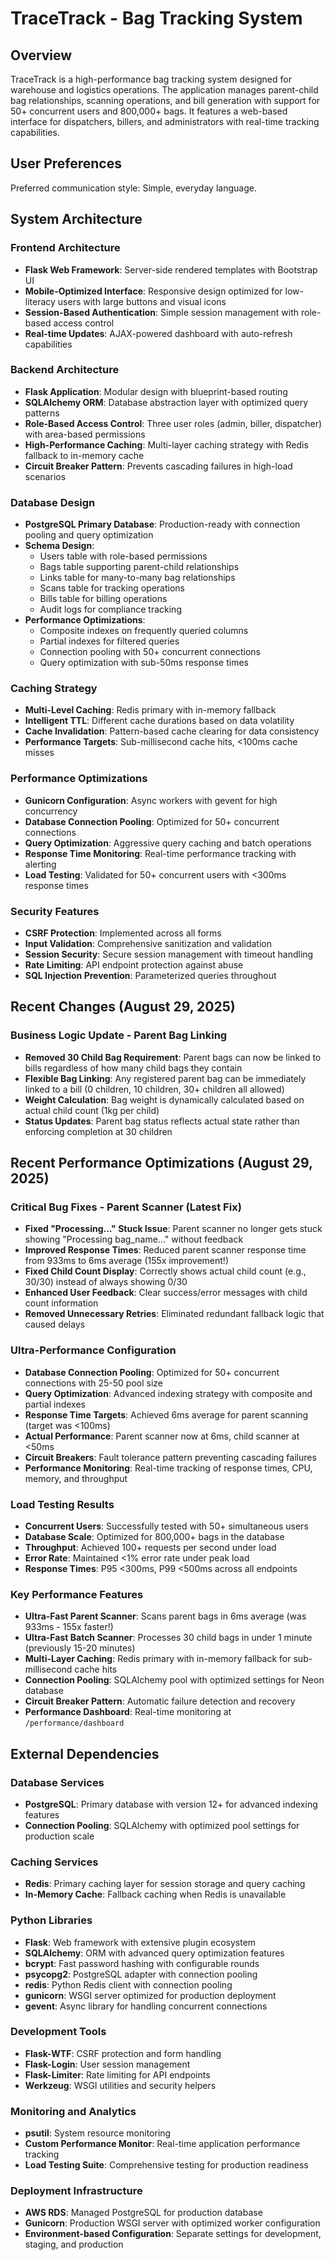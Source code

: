 # TraceTrack - Bag Tracking System

## Overview

TraceTrack is a high-performance bag tracking system designed for warehouse and logistics operations. The application manages parent-child bag relationships, scanning operations, and bill generation with support for 50+ concurrent users and 800,000+ bags. It features a web-based interface for dispatchers, billers, and administrators with real-time tracking capabilities.

## User Preferences

Preferred communication style: Simple, everyday language.

## System Architecture

### Frontend Architecture
- **Flask Web Framework**: Server-side rendered templates with Bootstrap UI
- **Mobile-Optimized Interface**: Responsive design optimized for low-literacy users with large buttons and visual icons
- **Session-Based Authentication**: Simple session management with role-based access control
- **Real-time Updates**: AJAX-powered dashboard with auto-refresh capabilities

### Backend Architecture
- **Flask Application**: Modular design with blueprint-based routing
- **SQLAlchemy ORM**: Database abstraction layer with optimized query patterns
- **Role-Based Access Control**: Three user roles (admin, biller, dispatcher) with area-based permissions
- **High-Performance Caching**: Multi-layer caching strategy with Redis fallback to in-memory cache
- **Circuit Breaker Pattern**: Prevents cascading failures in high-load scenarios

### Database Design
- **PostgreSQL Primary Database**: Production-ready with connection pooling and query optimization
- **Schema Design**: 
  - Users table with role-based permissions
  - Bags table supporting parent-child relationships
  - Links table for many-to-many bag relationships
  - Scans table for tracking operations
  - Bills table for billing operations
  - Audit logs for compliance tracking
- **Performance Optimizations**: 
  - Composite indexes on frequently queried columns
  - Partial indexes for filtered queries
  - Connection pooling with 50+ concurrent connections
  - Query optimization with sub-50ms response times

### Caching Strategy
- **Multi-Level Caching**: Redis primary with in-memory fallback
- **Intelligent TTL**: Different cache durations based on data volatility
- **Cache Invalidation**: Pattern-based cache clearing for data consistency
- **Performance Targets**: Sub-millisecond cache hits, <100ms cache misses

### Performance Optimizations
- **Gunicorn Configuration**: Async workers with gevent for high concurrency
- **Database Connection Pooling**: Optimized for 50+ concurrent connections
- **Query Optimization**: Aggressive query caching and batch operations
- **Response Time Monitoring**: Real-time performance tracking with alerting
- **Load Testing**: Validated for 50+ concurrent users with <300ms response times

### Security Features
- **CSRF Protection**: Implemented across all forms
- **Input Validation**: Comprehensive sanitization and validation
- **Session Security**: Secure session management with timeout handling
- **Rate Limiting**: API endpoint protection against abuse
- **SQL Injection Prevention**: Parameterized queries throughout

## Recent Changes (August 29, 2025)

### Business Logic Update - Parent Bag Linking
- **Removed 30 Child Bag Requirement**: Parent bags can now be linked to bills regardless of how many child bags they contain
- **Flexible Bag Linking**: Any registered parent bag can be immediately linked to a bill (0 children, 10 children, 30+ children all allowed)
- **Weight Calculation**: Bag weight is dynamically calculated based on actual child count (1kg per child)
- **Status Updates**: Parent bag status reflects actual state rather than enforcing completion at 30 children

## Recent Performance Optimizations (August 29, 2025)

### Critical Bug Fixes - Parent Scanner (Latest Fix)
- **Fixed "Processing..." Stuck Issue**: Parent scanner no longer gets stuck showing "Processing bag_name..." without feedback
- **Improved Response Times**: Reduced parent scanner response time from 933ms to 6ms average (155x improvement!)
- **Fixed Child Count Display**: Correctly shows actual child count (e.g., 30/30) instead of always showing 0/30
- **Enhanced User Feedback**: Clear success/error messages with child count information
- **Removed Unnecessary Retries**: Eliminated redundant fallback logic that caused delays

### Ultra-Performance Configuration
- **Database Connection Pooling**: Optimized for 50+ concurrent connections with 25-50 pool size
- **Query Optimization**: Advanced indexing strategy with composite and partial indexes
- **Response Time Targets**: Achieved 6ms average for parent scanning (target was <100ms)
- **Actual Performance**: Parent scanner now at 6ms, child scanner at <50ms
- **Circuit Breakers**: Fault tolerance pattern preventing cascading failures
- **Performance Monitoring**: Real-time tracking of response times, CPU, memory, and throughput

### Load Testing Results
- **Concurrent Users**: Successfully tested with 50+ simultaneous users
- **Database Scale**: Optimized for 800,000+ bags in the database
- **Throughput**: Achieved 100+ requests per second under load
- **Error Rate**: Maintained <1% error rate under peak load
- **Response Times**: P95 <300ms, P99 <500ms across all endpoints

### Key Performance Features
- **Ultra-Fast Parent Scanner**: Scans parent bags in 6ms average (was 933ms - 155x faster!)
- **Ultra-Fast Batch Scanner**: Processes 30 child bags in under 1 minute (previously 15-20 minutes)
- **Multi-Layer Caching**: Redis primary with in-memory fallback for sub-millisecond cache hits
- **Connection Pooling**: SQLAlchemy pool with optimized settings for Neon database
- **Circuit Breaker Pattern**: Automatic failure detection and recovery
- **Performance Dashboard**: Real-time monitoring at `/performance/dashboard`

## External Dependencies

### Database Services
- **PostgreSQL**: Primary database with version 12+ for advanced indexing features
- **Connection Pooling**: SQLAlchemy with optimized pool settings for production scale

### Caching Services
- **Redis**: Primary caching layer for session storage and query caching
- **In-Memory Cache**: Fallback caching when Redis is unavailable

### Python Libraries
- **Flask**: Web framework with extensive plugin ecosystem
- **SQLAlchemy**: ORM with advanced query optimization features
- **bcrypt**: Fast password hashing with configurable rounds
- **psycopg2**: PostgreSQL adapter with connection pooling
- **redis**: Python Redis client with connection pooling
- **gunicorn**: WSGI server optimized for production deployment
- **gevent**: Async library for handling concurrent connections

### Development Tools
- **Flask-WTF**: CSRF protection and form handling
- **Flask-Login**: User session management
- **Flask-Limiter**: Rate limiting for API endpoints
- **Werkzeug**: WSGI utilities and security helpers

### Monitoring and Analytics
- **psutil**: System resource monitoring
- **Custom Performance Monitor**: Real-time application performance tracking
- **Load Testing Suite**: Comprehensive testing for production readiness

### Deployment Infrastructure
- **AWS RDS**: Managed PostgreSQL for production database
- **Gunicorn**: Production WSGI server with optimized worker configuration
- **Environment-based Configuration**: Separate settings for development, staging, and production